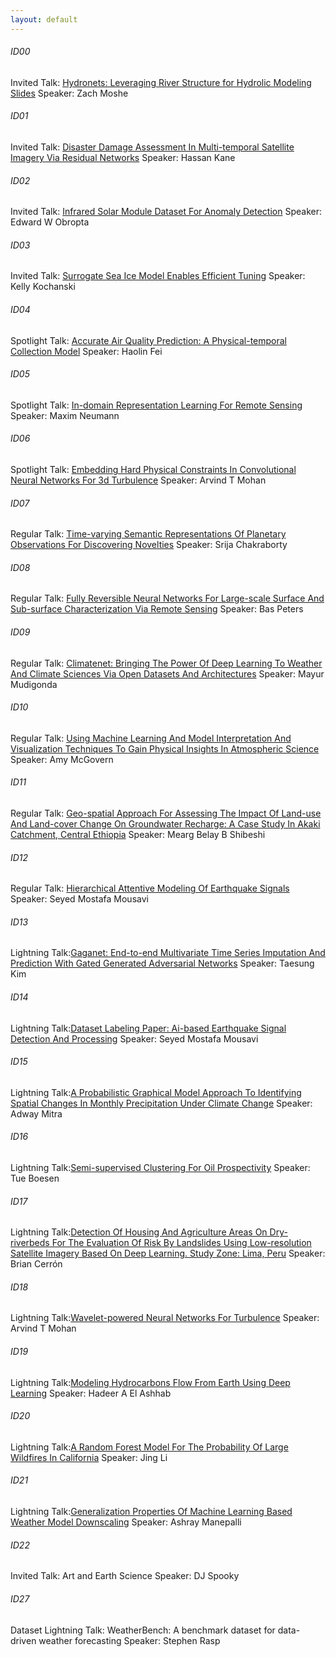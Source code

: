 ```yaml
---
layout: default
---
```


###### ID00
Invited Talk: [Hydronets: Leveraging River Structure for Hydrolic Modeling](http://ai4earthscience.github.io/iclr-2020-workshop/papers/ai4earth04.pdf)
[Slides](http://ai4earthscience.github.io/iclr-2020-workshop/papers/ai4earth04.pdf)
Speaker: Zach Moshe

###### ID01
Invited Talk: [Disaster Damage Assessment In Multi-temporal Satellite Imagery Via Residual Networks](http://ai4earthscience.github.io/iclr-2020-workshop/papers/ai4earth19.pdf)
Speaker: Hassan Kane

###### ID02
Invited Talk: [Infrared Solar Module Dataset For Anomaly Detection](http://ai4earthscience.github.io/iclr-2020-workshop/papers/ai4earth22.pdf)
Speaker: Edward W Obropta

###### ID03
Invited Talk: [Surrogate Sea Ice Model Enables Efficient Tuning](http://ai4earthscience.github.io/iclr-2020-workshop/papers/ai4earth26.pdf)
Speaker: Kelly Kochanski

###### ID04
Spotlight Talk: [Accurate Air Quality Prediction: A Physical-temporal Collection Model](http://ai4earthscience.github.io/iclr-2020-workshop/papers/ai4earth09.pdf)
Speaker: Haolin Fei

###### ID05
Spotlight Talk: [In-domain Representation Learning For Remote Sensing](http://ai4earthscience.github.io/iclr-2020-workshop/papers/ai4earth10.pdf)
Speaker: Maxim Neumann

###### ID06
Spotlight Talk: [Embedding Hard Physical Constraints In Convolutional Neural Networks For 3d Turbulence](http://ai4earthscience.github.io/iclr-2020-workshop/papers/ai4earth14.pdf)
Speaker: Arvind T Mohan

###### ID07
Regular Talk: [Time-varying Semantic Representations Of Planetary Observations For Discovering Novelties](http://ai4earthscience.github.io/iclr-2020-workshop/papers/ai4earth23.pdf)
Speaker: Srija Chakraborty

###### ID08
Regular Talk: [Fully Reversible Neural Networks For Large-scale Surface And Sub-surface Characterization Via Remote Sensing](http://ai4earthscience.github.io/iclr-2020-workshop/papers/ai4earth24.pdf)
Speaker: Bas Peters

###### ID09
Regular Talk: [Climatenet: Bringing The Power Of Deep Learning To Weather And Climate Sciences Via Open Datasets And Architectures](http://ai4earthscience.github.io/iclr-2020-workshop/papers/ai4earth21.pdf)
Speaker: Mayur Mudigonda

###### ID10
Regular Talk: [Using Machine Learning And Model Interpretation And Visualization Techniques To Gain Physical Insights In Atmospheric Science](http://ai4earthscience.github.io/iclr-2020-workshop/papers/ai4earth16.pdf)
Speaker: Amy McGovern

###### ID11
Regular Talk: [Geo-spatial Approach For Assessing The Impact Of Land-use And Land-cover Change On Groundwater Recharge: A Case Study In Akaki Catchment, Central Ethiopia](http://ai4earthscience.github.io/iclr-2020-workshop/papers/ai4earth05.pdf)
Speaker: Mearg Belay B Shibeshi

###### ID12
Regular Talk: [Hierarchical Attentive Modeling Of Earthquake Signals](http://ai4earthscience.github.io/iclr-2020-workshop/papers/ai4earth06.pdf)
Speaker: Seyed Mostafa Mousavi

###### ID13
Lightning Talk:[Gaganet: End-to-end Multivariate Time Series Imputation And Prediction With Gated Generated Adversarial Networks](http://ai4earthscience.github.io/iclr-2020-workshop/papers/ai4earth03.pdf)
Speaker: Taesung Kim

###### ID14
Lightning Talk:[Dataset Labeling Paper: Ai-based Earthquake Signal Detection And Processing](http://ai4earthscience.github.io/iclr-2020-workshop/papers/ai4earth07.pdf)
Speaker: Seyed Mostafa Mousavi

###### ID15
Lightning Talk:[A Probabilistic Graphical Model Approach To Identifying Spatial Changes In Monthly Precipitation Under Climate Change](http://ai4earthscience.github.io/iclr-2020-workshop/papers/ai4earth11.pdf)
Speaker: Adway Mitra

###### ID16
Lightning Talk:[Semi-supervised Clustering For Oil Prospectivity](http://ai4earthscience.github.io/iclr-2020-workshop/papers/ai4earth12.pdf)
Speaker: Tue Boesen 

###### ID17
Lightning Talk:[Detection Of Housing And Agriculture Areas On Dry-riverbeds For The Evaluation Of Risk By Landslides Using Low-resolution Satellite Imagery Based On Deep Learning. Study Zone: Lima, Peru](http://ai4earthscience.github.io/iclr-2020-workshop/papers/ai4earth13.pdf)
Speaker: Brian Cerrón

###### ID18
Lightning Talk:[Wavelet-powered Neural Networks For Turbulence](http://ai4earthscience.github.io/iclr-2020-workshop/papers/ai4earth15.pdf)
Speaker: Arvind T Mohan

###### ID19
Lightning Talk:[Modeling Hydrocarbons Flow From Earth Using Deep Learning](http://ai4earthscience.github.io/iclr-2020-workshop/papers/ai4earth17.pdf)
Speaker: Hadeer A El Ashhab

###### ID20
Lightning Talk:[A Random Forest Model For The Probability Of Large Wildfires In California](http://ai4earthscience.github.io/iclr-2020-workshop/papers/ai4earth20.pdf)
Speaker: Jing Li

###### ID21
Lightning Talk:[Generalization Properties Of Machine Learning Based Weather Model Downscaling](http://ai4earthscience.github.io/iclr-2020-workshop/papers/ai4earth25.pdf)
Speaker: Ashray Manepalli

###### ID22
Invited Talk: Art and Earth Science
Speaker: DJ Spooky

###### ID27
Dataset Lightning Talk: WeatherBench: A benchmark dataset for data-driven weather forecasting
Speaker: Stephen Rasp

